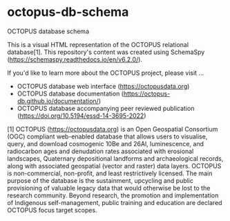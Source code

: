 # octopus-db-schema
OCTOPUS database schema

This is a visual HTML representation of the OCTOPUS relational database[1].
This repository's content was created using SchemaSpy (https://schemaspy.readthedocs.io/en/v6.2.0/).

If you'd like to learn more about the OCTOPUS project, please visit ...

* OCTOPUS database web interface (https://octopusdata.org)
* OCTOPUS database documentation (https://octopus-db.github.io/documentation/)
* OCTOPUS database accompanying peer reviewed publication (https://doi.org/10.5194/essd-14-3695-2022)

[1] OCTOPUS (https://octopusdata.org) is an Open Geospatial Consortium (OGC) compliant web-enabled database that allows users to visualise, query, and download cosmogenic 10Be and 26Al, luminescence, and radiocarbon ages and denudation rates associated with erosional landscapes, Quaternary depositional landforms and archaeological records, along with associated geospatial (vector and raster) data layers. OCTOPUS is non-commercial, non-profit, and least restrictively licensed. The main purpose of the database is the sustainment, upcycling and public provisioning of valuable legacy data that would otherwise be lost to the research community. Beyond research, the promotion and implementation of Indigenous self-management, public training and education are declared OCTOPUS focus target scopes.
